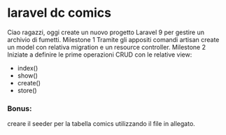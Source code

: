 # laravel dc comics

Ciao ragazzi,
oggi create un nuovo progetto Laravel 9 per gestire un archivio di fumetti.
Milestone 1
Tramite gli appositi comandi artisan create un model con relativa migration e un resource controller.
Milestone 2
Iniziate a definire le prime operazioni CRUD con le relative view:

-   index()
-   show()
-   create()
-   store()

### Bonus:

creare il seeder per la tabella comics utilizzando il file in allegato.

